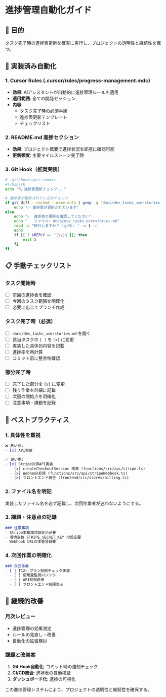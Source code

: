 # 進捗管理自動化ガイド

## 🎯 目的
タスク完了時の進捗表更新を確実に実行し、プロジェクトの透明性と継続性を保つ。

## 🔧 実装済み自動化

### 1. Cursor Rules (.cursor/rules/progress-management.mdc)
- **効果**: AIアシスタントが自動的に進捗管理ルールを適用
- **適用範囲**: 全ての開発セッション
- **内容**: 
  - タスク完了時の必須手順
  - 進捗表更新テンプレート
  - チェックリスト

### 2. README.md 進捗セクション
- **効果**: プロジェクト概要で進捗状況を即座に確認可能
- **更新頻度**: 主要マイルストーン完了時

### 3. Git Hook（推奨実装）
```bash
# .git/hooks/pre-commit
#!/bin/sh
echo "🔍 進捗表更新チェック..."

# 進捗表が更新されているかチェック
if git diff --cached --name-only | grep -q "docs/dev_tasks_userstories.md"; then
    echo "✅ 進捗表が更新されています"
else
    echo "⚠️  進捗表の更新を確認してください"
    echo "   ファイル: docs/dev_tasks_userstories.md"
    read -p "続行しますか？ (y/N): " -n 1 -r
    echo
    if [[ ! $REPLY =~ ^[Yy]$ ]]; then
        exit 1
    fi
fi
```

## 📋 手動チェックリスト

### タスク開始時
- [ ] 前回の進捗表を確認
- [ ] 今回のタスク範囲を明確化
- [ ] 必要に応じてブランチ作成

### タスク完了時（必須）
- [ ] `docs/dev_tasks_userstories.md` を開く
- [ ] 該当タスクの `[ ]` を `[x]` に変更
- [ ] 実装した具体的内容を記載
- [ ] 進捗率を再計算
- [ ] コミット前に整合性確認

### 部分完了時
- [ ] 完了した部分を `[x]` に変更
- [ ] 残り作業を詳細に記載
- [ ] 次回の開始点を明確化
- [ ] 注意事項・課題を記録

## 🚀 ベストプラクティス

### 1. 具体性を重視
```markdown
❌ 悪い例:
- [x] API実装

✅ 良い例:
- [x] Stripe決済API実装
  - [x] createCheckoutSession 関数 (functions/src/api/stripe.ts)
  - [x] Webhook処理 (functions/src/api/stripeWebhook.ts)
  - [x] フロントエンド統合 (frontend/src/stores/billing.ts)
```

### 2. ファイル名を明記
実装したファイル名を必ず記載し、次回作業者が迷わないようにする。

### 3. 課題・注意点の記録
```markdown
### 注意事項
- Stripe本番環境設定が必要
- 環境変数 STRIPE_SECRET_KEY の設定要
- Webhook URLの本番登録要
```

### 4. 次回作業の明確化
```markdown
### 次回作業
- [ ] T12: プラン制限チェック実装
  - [ ] 使用量監視ロジック
  - [ ] API制限適用
  - [ ] フロントエンド制限表示
```

## 🔄 継続的改善

### 月次レビュー
- 進捗管理の効果測定
- ルールの見直し・改善
- 自動化の拡張検討

### 課題と改善案
1. **Git Hook自動化**: コミット時の強制チェック
2. **CI/CD統合**: 進捗表の自動検証
3. **ダッシュボード化**: 進捗の可視化

この進捗管理システムにより、プロジェクトの透明性と継続性を確保する。 